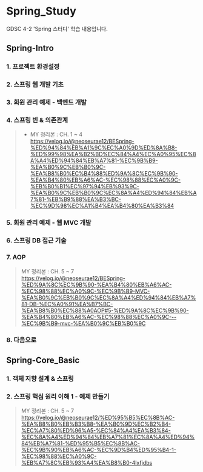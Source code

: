 # Spring_Study

GDSC 4-2 'Spring 스터디' 학습 내용입니다.

## Spring-Intro

### 1. 프로젝트 환경설정
### 2. 스프링 웹 개발 기초
### 3. 회원 관리 예제 - 백엔드 개발
### 4. 스프링 빈 & 의존관계

> - MY 정리본 : CH. 1 ~ 4 <br />
>    https://velog.io/@neoseurae12/BESpring-%ED%94%84%EB%A1%9C%EC%A0%9D%ED%8A%B8-%ED%99%98%EA%B2%BD%EC%84%A4%EC%A0%95%EC%8A%A4%ED%94%84%EB%A7%81-%EC%9B%B9-%EA%B0%9C%EB%B0%9C-%EA%B8%B0%EC%B4%88%ED%9A%8C%EC%9B%90-%EA%B4%80%EB%A6%AC-%EC%98%88%EC%A0%9C-%EB%B0%B1%EC%97%94%EB%93%9C-%EA%B0%9C%EB%B0%9C%EC%8A%A4%ED%94%84%EB%A7%81-%EB%B9%88%EA%B3%BC-%EC%9D%98%EC%A1%B4%EA%B4%80%EA%B3%84

### 5. 회원 관리 예제 - 웹 MVC 개발
### 6. 스프링 DB 접근 기술
### 7. AOP

> MY 정리본 : CH. 5 ~ 7 <br />
> https://velog.io/@neoseurae12/BESpring-%ED%9A%8C%EC%9B%90-%EA%B4%80%EB%A6%AC-%EC%98%88%EC%A0%9C-%EC%9B%B9-MVC-%EA%B0%9C%EB%B0%9C%EC%8A%A4%ED%94%84%EB%A7%81-DB-%EC%A0%91%EA%B7%BC-%EA%B8%B0%EC%88%A0AOP#5-%ED%9A%8C%EC%9B%90-%EA%B4%80%EB%A6%AC-%EC%98%88%EC%A0%9C---%EC%9B%B9-mvc-%EA%B0%9C%EB%B0%9C

### 8. 다음으로

## Spring-Core_Basic

### 1. 객체 지향 설계 & 스프링
### 2. 스프링 핵심 원리 이해 1 - 예제 만들기

> MY 정리본 : CH. 5 ~ 7 <br />
> https://velog.io/@neoseurae12/%ED%95%B5%EC%8B%AC-%EA%B8%B0%EB%B3%B8-%EA%B0%9D%EC%B2%B4-%EC%A7%80%ED%96%A5-%EC%84%A4%EA%B3%84-%EC%8A%A4%ED%94%84%EB%A7%81%EC%8A%A4%ED%94%84%EB%A7%81-%ED%95%B5%EC%8B%AC-%EC%9B%90%EB%A6%AC-%EC%9D%B4%ED%95%B4-1-%EC%98%88%EC%A0%9C-%EB%A7%8C%EB%93%A4%EA%B8%B0-4lxfjdbs


